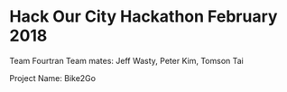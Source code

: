 # Hack Our City Hackathon February 2018
Team Fourtran
Team mates: Jeff Wasty, Peter Kim, Tomson Tai

Project Name: Bike2Go
